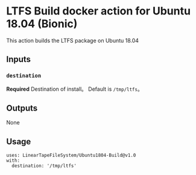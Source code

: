 # LTFS Build docker action for Ubuntu 18.04 (Bionic)

This action builds the LTFS package on Ubuntu 18.04

## Inputs

### `destination`

**Required** Destination of install。 Default is `/tmp/ltfs`。

## Outputs

None

## Usage

```
uses: LinearTapeFileSystem/Ubuntu1804-Build@v1.0
with:
  destination: '/tmp/ltfs'
```
